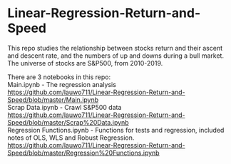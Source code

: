 # Linear-Regression-Return-and-Speed

This repo studies the relationship between stocks return and their ascent and descent rate, and the numbers of up and downs during a bull market.
The universe of stocks are S&P500, from 2010-2019.

There are 3 notebooks in this repo:<br>
Main.ipynb                 - The regression analysis<br>
https://github.com/lauwo711/Linear-Regression-Return-and-Speed/blob/master/Main.ipynb<br>
Scrap Data.ipynb           - Crawl S&P500 data<br>
https://github.com/lauwo711/Linear-Regression-Return-and-Speed/blob/master/Scrap%20Data.ipynb<br>
Regression Functions.ipynb - Functions for tests and regression, included notes of OLS, WLS and Robust Regression.<br>
https://github.com/lauwo711/Linear-Regression-Return-and-Speed/blob/master/Regression%20Functions.ipynb<br>
